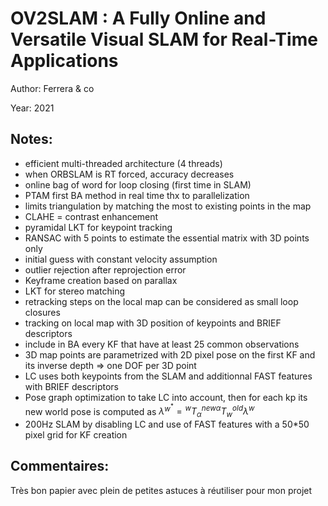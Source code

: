 # OV2SLAM : A Fully Online and Versatile Visual SLAM for Real-Time Applications

Author: Ferrera & co

Year: 2021

Notes:
---
* efficient multi-threaded architecture (4 threads)
* when ORBSLAM is RT forced, accuracy decreases
* online bag of word for loop closing (first time in SLAM)
* PTAM first BA method in real time thx to parallelization
* limits triangulation by matching the most to existing points in the map
* CLAHE = contrast enhancement 
* pyramidal LKT for keypoint tracking
* RANSAC with 5 points to estimate the essential matrix with 3D points only
* initial guess with constant velocity assumption
* outlier rejection after reprojection error
* Keyframe creation based on parallax
* LKT for stereo matching
* retracking steps on the local map can be considered as small loop closures
* tracking on local map with 3D position of keypoints and BRIEF descriptors
* include in BA every KF that have at least 25 common observations
* 3D map points are parametrized with 2D pixel pose on the first KF and its inverse depth => one DOF per 3D point
* LC uses both keypoints from the SLAM and additionnal FAST features with BRIEF descriptors
* Pose graph optimization to take LC into account, then for each kp its new world pose is computed as $\lambda^{w^*} = {}^w T_{\alpha}^{new} {}^{\alpha}T_w^{old} \lambda^w$
* 200Hz SLAM by disabling LC and use of FAST features with a 50*50 pixel grid for KF creation

Commentaires:
---
Très bon papier avec plein de petites astuces à réutiliser pour mon projet